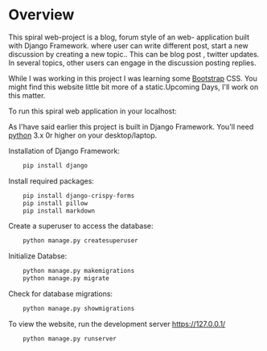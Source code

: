 # Overview
This spiral web-project is a blog, forum style of an web- application built with Django Framework. where user can write different post, start a new discussion by creating a new topic.. This can be blog post , twitter updates. In several topics, other users can engage in the discussion posting replies.

While I was working in this project I was learning some [Bootstrap](https://getbootstrap.com) CSS. You might find this website little bit more of a static.Upcoming Days, I'll work on this matter.

To run this spiral web application in your localhost:

As I'have said earlier this project is built in Django Framework. You'll need [python](https://www.python.org/downloads/) 3.x 0r higher on your desktop/laptop.

Installation of Django Framework:
```bash
    pip install django
```

Install required packages:
```bash
    pip install django-crispy-forms
    pip install pillow
    pip install markdown
```

Create a superuser to access the database:
```bash
    python manage.py createsuperuser
```

Initialize Databse:
```bash
    python manage.py makemigrations
    python manage.py migrate
```

Check for database migrations:
```bash
    python manage.py showmigrations
```

To view the website, run the development server https://127.0.0.1/
```bash
    python manage.py runserver
```
